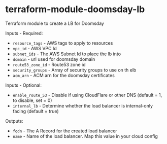# terraform-module-doomsday-lb
Terraform module to create a LB for Doomsday

Inputs - Required:

 - `resource_tags` - AWS tags to apply to resources
 - `vpc_id` - AWS VPC Id
 - `subnet_ids` - The AWS Subnet Id to place the lb into     
 - `domain` - url used for doomsday domain
 - `route53_zone_id` - Route53 zone id
 - `security_groups` - Array of security groups to use on th elb
 - `acm_arn` - ACM arn for the doomsday certificates

Inputs - Optional: 

 - `enable_route_53` - Disable if using CloudFlare or other DNS (default = 1, to disable, set = 0)
 - `internal_lb` - Determine whether the load balancer is internal-only facing (default = true)

Outputs:

 - `fqdn` - The A Record for the created load balancer
 - `name` - Name of the load balancer.  Map this value in your cloud config
